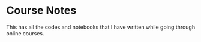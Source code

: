 # Course Notes
This has all the codes and notebooks that I have written while going through online courses.
